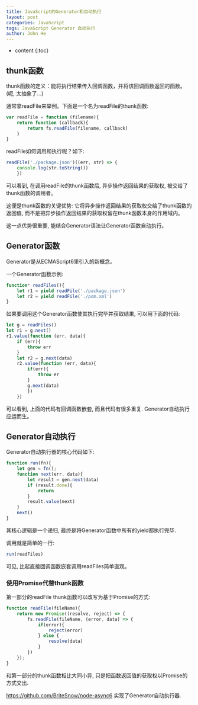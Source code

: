 ```yaml
---
title: JavaScript的Generator和自动执行
layout: post
categories: JavaScript
tags: JavaScript Generator 自动执行
author: John He
---
```


* content
{:toc}

## thunk函数

thunk函数的定义：能将执行结果传入回调函数，并将该回调函数返回的函数。(呃, 太抽象了...)

通常拿readFile来举例。下面是一个名为readFile的thunk函数:
```javascript
var readFile = function (filename){
    return function (callback){
        return fs.readFile(filename, callback)
    }
}
```

readFile如何调用和执行呢？如下:
```javascript
readFile('./package.json')((err, str) => {
    console.log(str.toString())
    })
```

可以看到, 在调用readFile的thunk函数后, 异步操作返回结果的获取权, 被交给了thunk函数的调用者。

这便是thunk函数的关键优势: 它将异步操作返回结果的获取权交给了thunk函数的返回值, 而不是把异步操作返回结果的获取权留在thunk函数本身的作用域内。

这一点优势很重要, 能结合Generator语法让Generator函数自动执行。

## Generator函数

Generator是从ECMAScript6里引入的新概念。

一个Generator函数示例:

```javascript
function* readFiles(){
    let r1 = yield readFile('./package.json')
    let r2 = yield readFile('./pom.xml')
}
```

如果要调用这个Generator函数使其执行完毕并获取结果, 可以用下面的代码:

```javascript
let g = readFiles()
let r1 = g.next()
r1.value(function (err, data){
    if (err){
        throw err
    }
    let r2 = g.next(data)
    r2.value(function (err, data){
        if(err){
            throw er
        }
        g.next(data)
        })
    })
```

可以看到, 上面的代码有回调函数嵌套, 而且代码有很多重复.
Generator自动执行应运而生。

## Generator自动执行

Generator自动执行器的核心代码如下:

```javascript
function run(fn){
    let gen = fn();
    function next(err, data){
        let result = gen.next(data)
        if (result.done){
            return
        }
        result.value(next)
    }
    next()
}
```

其核心逻辑是一个递归, 最终是将Generator函数中所有的yield都执行完毕.

调用就是简单的一行:

```javascript
run(readFiles)
```

可见, 比起直接回调函数嵌套调用readFiles简单直观。

### 使用Promise代替thunk函数

第一部分的readFile thunk函数可以改写为基于Promise的方式:

``` javascript
function readFile(fileName){
    return new Promise((resolve, reject) => {
        fs.readFile(fileName, (error, data) => {
            if(error){
                reject(error)
            } else {
                resolve(data)
            }
        })
    });
}
```

和第一部分的thunk函数相比大同小异, 只是把函数返回值的获取权以Promise的方式交出.

https://github.com/BriteSnow/node-async6 实现了Generator自动执行器.
